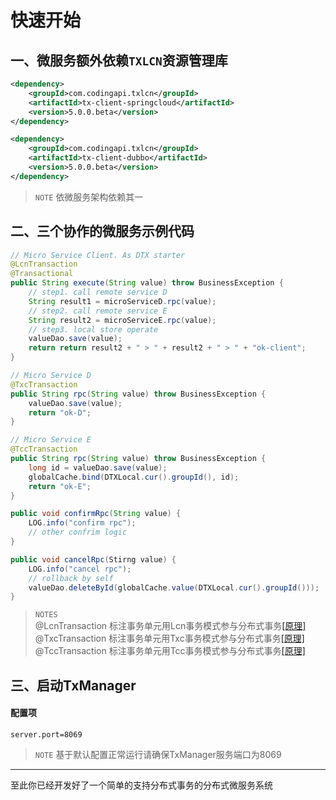 # 快速开始

## 一、微服务额外依赖`TXLCN`资源管理库
```xml
<dependency>
    <groupId>com.codingapi.txlcn</groupId>
    <artifactId>tx-client-springcloud</artifactId>
    <version>5.0.0.beta</version>
</dependency>
```

```xml
<dependency>
    <groupId>com.codingapi.txlcn</groupId>
    <artifactId>tx-client-dubbo</artifactId>
    <version>5.0.0.beta</version>
</dependency>
```
> `NOTE` 依微服务架构依赖其一

## 二、三个协作的微服务示例代码
```java
// Micro Service Client. As DTX starter
@LcnTransaction
@Transactional
public String execute(String value) throw BusinessException {
    // step1. call remote service D
    String result1 = microServiceD.rpc(value);
    // step2. call remote service E
    String result2 = microServiceE.rpc(value);
    // step3. local store operate
    valueDao.save(value);
    return return result2 + " > " + result2 + " > " + "ok-client";
}

// Micro Service D
@TxcTransaction
public String rpc(String value) throw BusinessException {
    valueDao.save(value);
    return "ok-D";
}

// Micro Service E
@TccTransaction
public String rpc(String value) throw BusinessException {
    long id = valueDao.save(value);
    globalCache.bind(DTXLocal.cur().groupId(), id);
    return "ok-E";
}

public void confirmRpc(String value) {
    LOG.info("confirm rpc");
    // other confrim logic
}

public void cancelRpc(Stirng value) {
    LOG.info("cancel rpc");
    // rollback by self
    valueDao.deleteById(globalCache.value(DTXLocal.cur().groupId()));
}
```
>`NOTES`  
@LcnTransaction 
标注事务单元用Lcn事务模式参与分布式事务[[原理]](principle/lcn.html)  
@TxcTransaction 
标注事务单元用Txc事务模式参与分布式事务[[原理]](principle/txc.html)  
@TccTransaction 
标注事务单元用Tcc事务模式参与分布式事务[[原理]](principle/tcc.html)  

## 三、启动TxManager

#### 配置项
```properties
server.port=8069
```
> `NOTE` 基于默认配置正常运行请确保TxManager服务端口为8069

----------------------
至此你已经开发好了一个简单的支持分布式事务的分布式微服务系统